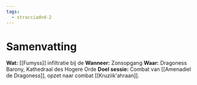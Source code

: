```yaml
---
tags:
  - stracciadnd-2
---
```

# Samenvatting
**Wat:** [[Fumyss]] infiltratie bij de 
**Wanneer:** Zonsopgang
**Waar:** Dragoness Barony, Kathedraal des Hogere Orde
**Doel sessie:** Combat van [[Amenadiel de Dragoness]], opzet naar combat [[Kruziik'ahraan]].